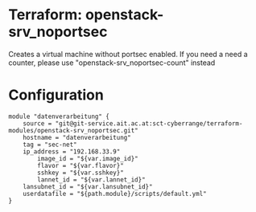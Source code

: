 # Terraform: openstack-srv_noportsec

Creates a virtual machine without portsec enabled. If you need a need a counter, please use "openstack-srv_noportsec-count" instead

# Configuration 

```
module "datenverarbeitung" {
	source = "git@git-service.ait.ac.at:sct-cyberrange/terraform-modules/openstack-srv_noportsec.git"
	hostname = "datenverarbeitung"
	tag = "sec-net"
	ip_address = "192.168.33.9"
        image_id = "${var.image_id}"
        flavor = "${var.flavor}"
        sshkey = "${var.sshkey}"
        lannet_id = "${var.lannet_id}"
	lansubnet_id = "${var.lansubnet_id}"
	userdatafile = "${path.module}/scripts/default.yml"
}

```
